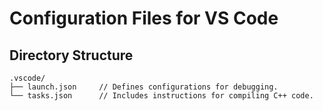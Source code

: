 # Configuration Files for VS Code

## Directory Structure
```
.vscode/
├── launch.json		// Defines configurations for debugging.
└── tasks.json		// Includes instructions for compiling C++ code.
```
